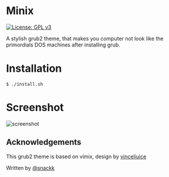 # Minix
[![License: GPL v3](https://img.shields.io/badge/License-GPL%20v3-blue.svg)](https://www.gnu.org/licenses/gpl-3.0)

A stylish grub2 theme, that makes you computer not look like the primordials DOS machines after installing grub.

# Installation
```shell
$ ./install.sh
```

# Screenshot
![screenshot](http://i.imgur.com/6nrc5XD.jpg)


## Acknowledgements

This grub2 theme is based on vimix, design by [vinceliuice](http://gnome-look.org/content/show.php/Grub-themes-vimix?content=169954)


  Written by [@snackk](https://github.com/snackk)
